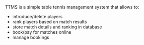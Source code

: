 TTMS is a simple table tennis management system that allows to:
  * introduce/delete players
  * rank players based on match results
  * store match details and ranking in database
  * book/pay for matches online
  * manage bookings

